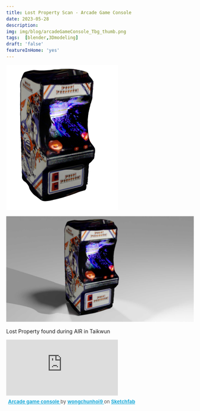 ```yaml
---
title: Lost Property Scan - Arcade Game Console
date: 2023-05-28
description: 
img: img/blog/arcadeGameConsole_Tbg_thumb.png
tags:  [blender,3Dmodeling]
draft: 'false'
featureInHome: 'yes'
---
```



![Alt text](/img/blog/arcadeGameConsole_Tbg_thumb.png)

![Alt text](/img/blog/arcadeGameConsole_wbg.jpg)

Lost Property found during AIR in Taikwun

<!-- <div class="sketchfab-embed-wrapper"> <iframe style="aspect-ratio: 16/9;" class="w-full " title="Toy phone" frameborder="0" allowfullscreen mozallowfullscreen="true" webkitallowfullscreen="true" allow="autoplay; fullscreen; xr-spatial-tracking" xr-spatial-tracking execution-while-out-of-viewport execution-while-not-rendered web-share src="https://sketchfab.com/models/e3f2e8810fdf4c2aacf8cb7557f7f58e/embed"> </iframe> <p style="font-size: 13px; font-weight: normal; margin: 5px; color: #4A4A4A;"> <a href="https://sketchfab.com/3d-models/toy-phone-e3f2e8810fdf4c2aacf8cb7557f7f58e?utm_medium=embed&utm_campaign=share-popup&utm_content=e3f2e8810fdf4c2aacf8cb7557f7f58e" target="_blank" rel="nofollow" style="font-weight: bold; color: #1CAAD9;"> Toy phone </a> by <a href="https://sketchfab.com/wongchunhoi9?utm_medium=embed&utm_campaign=share-popup&utm_content=e3f2e8810fdf4c2aacf8cb7557f7f58e" target="_blank" rel="nofollow" style="font-weight: bold; color: #1CAAD9;"> wongchunhoi9 </a> on <a href="https://sketchfab.com?utm_medium=embed&utm_campaign=share-popup&utm_content=e3f2e8810fdf4c2aacf8cb7557f7f58e" target="_blank" rel="nofollow" style="font-weight: bold; color: #1CAAD9;">Sketchfab</a></p></div> -->

<div class="sketchfab-embed-wrapper"> <iframe style="aspect-ratio: 16/9;" class="w-full " title="Arcade game console" frameborder="0" allowfullscreen mozallowfullscreen="true" webkitallowfullscreen="true" allow="autoplay; fullscreen; xr-spatial-tracking" xr-spatial-tracking execution-while-out-of-viewport execution-while-not-rendered web-share src="https://sketchfab.com/models/11eef25b7fcd4baea6f6789be857277a/embed"> </iframe> <p style="font-size: 13px; font-weight: normal; margin: 5px; color: #4A4A4A;"> <a href="https://sketchfab.com/3d-models/arcade-game-console-11eef25b7fcd4baea6f6789be857277a?utm_medium=embed&utm_campaign=share-popup&utm_content=11eef25b7fcd4baea6f6789be857277a" target="_blank" rel="nofollow" style="font-weight: bold; color: #1CAAD9;"> Arcade game console </a> by <a href="https://sketchfab.com/wongchunhoi9?utm_medium=embed&utm_campaign=share-popup&utm_content=11eef25b7fcd4baea6f6789be857277a" target="_blank" rel="nofollow" style="font-weight: bold; color: #1CAAD9;"> wongchunhoi9 </a> on <a href="https://sketchfab.com?utm_medium=embed&utm_campaign=share-popup&utm_content=11eef25b7fcd4baea6f6789be857277a" target="_blank" rel="nofollow" style="font-weight: bold; color: #1CAAD9;">Sketchfab</a></p></div>